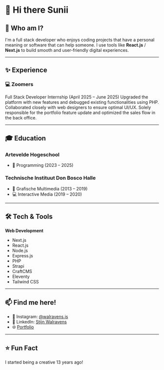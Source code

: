 # 👋 Hi there Sunii

## 💼 Who am I?
I'm a full stack developer who enjoys coding projects that have a personal meaning or software that can help someone. I use tools like **React.js** / **Next.js** to build smooth and user-friendly digital experiences. 

---

## ✨ Experience
### 💻 Zoomers
Full Stack Developer Internship (April 2025 – June 2025)
Upgraded the platform with new features and debugged existing functionalities using PHP. Collaborated closely with web designers to ensure optimal UI/UX. Solely responsible for the portfolio feature update and optimized the sales flow in the back office.

---

## 🎓 Education

### Artevelde Hogeschool
- 🧠 Programming (2023 – 2025)

### Technische Instituut Don Bosco Halle
- 📘 Grafische Multimedia (2013 – 2019)  
- 💻 Interactive Media (2019 – 2020)

---

## 🛠️ Tech & Tools
**Web Development**  

- Next.js  
- React.js  
- Node.js  
- Express.js  
- PHP  
- Strapi  
- CraftCMS  
- Eleventy  
- Tailwind CSS  

---

## 📫 Find me here!
- 📸 Instagram: [@walravens.js](https://www.instagram.com/walravens.js)  
- 💼 LinkedIn: [Stijn Walravens](https://www.linkedin.com)  
- 🌐 [Portfolio](https://portfolio-swart-one-35.vercel.app)

---

## ⭐️ Fun Fact
I started being a creative 13 years ago!
